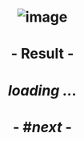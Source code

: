 # <p align="center"> ![image](https://github.com/ChrstphrChevalier/42Cursus/assets/146819291/487c2433-6788-41ad-b998-9d45bb8fd0fd) </p>

# <p align="center">     </p>

# <p align="center"> - Result - </p>

# <p align="center"> *loading ...* </p>

# <p align="center"> - #*next* - </p>
